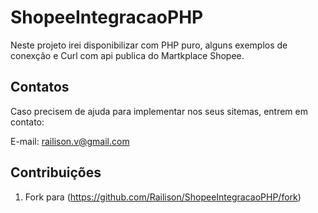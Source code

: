 # ShopeeIntegracaoPHP

Neste projeto irei disponibilizar com PHP puro, alguns exemplos de conexção e Curl com api publica do Martkplace Shopee.


## Contatos

Caso precisem de ajuda para implementar nos seus sitemas, entrem em contato: 

E-mail: railison.v@gmail.com



## Contribuições

1. Fork para (<https://github.com/Railison/ShopeeIntegracaoPHP/fork>)

